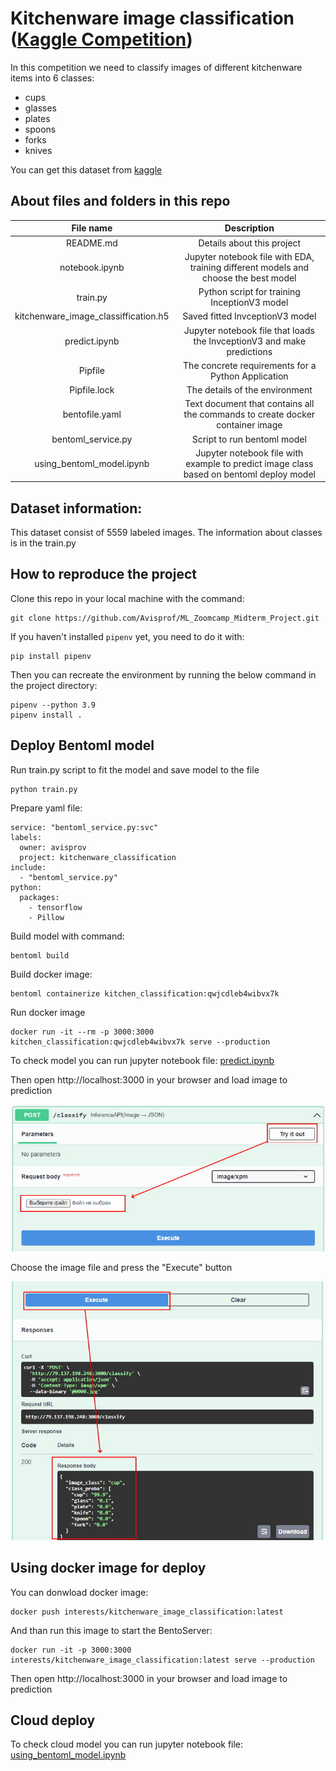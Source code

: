 # Kitchenware image classification ([Kaggle Competition](https://www.kaggle.com/competitions/kitchenware-classification)) 

In this competition we need to classify images of different kitchenware items into 6 classes:

* cups
* glasses
* plates
* spoons
* forks
* knives

You can get this dataset from [kaggle](https://www.kaggle.com/competitions/kitchenware-classification)

## About files and folders in this repo

|  File name |      Description       |
|:--------:|:-----------------------------------:|
|    README.md   |Details about this project| 
|    notebook.ipynb   |Jupyter notebook file with EDA, training different models and choose the best model |
|    train.py   |Python script for training InceptionV3 model |
|    kitchenware_image_classiffication.h5   |Saved fitted InvceptionV3 model |
|    predict.ipynb   |Jupyter notebook file that loads the InvceptionV3 and make predictions|
|    Pipfile   |The concrete requirements for a Python Application|
|    Pipfile.lock   |The details of the environment|
|    bentofile.yaml   |Text document that contains all the commands to create docker container image|
|    bentoml_service.py   |Script to run bentoml model |
|    using_bentoml_model.ipynb   |Jupyter notebook file with example to predict image class based on bentoml deploy model|
 
## Dataset information:
This dataset consist of 5559 labeled images. The information about classes is in the train.py

## How to reproduce the project
Clone this repo in your local machine with the command:
```
git clone https://github.com/Avisprof/ML_Zoomcamp_Midterm_Project.git
```
If you haven't installed `pipenv` yet, you need to do it with:
```
pip install pipenv
```
Then you can recreate the environment by running the below command in the project directory:
```
pipenv --python 3.9
pipenv install .
```

## Deploy Bentoml model
Run train.py script to fit the model and save model to the file
```
python train.py
```

Prepare yaml file:
```
service: "bentoml_service.py:svc"
labels:
  owner: avisprov
  project: kitchenware_classification
include:
  - "bentoml_service.py"
python:
  packages:
    - tensorflow
    - Pillow  
```

Build model with command:
```
bentoml build
```

Build docker image:
```
bentoml containerize kitchen_classification:qwjcdleb4wibvx7k
```

Run docker image 
```
docker run -it --rm -p 3000:3000 kitchen_classification:qwjcdleb4wibvx7k serve --production
```

To check model you can run jupyter notebook file:
[predict.ipynb](predict.ipynb)

Then open http://localhost:3000 in your browser and load image to prediction

![bento_choose_file](pic/bento_choose_file.jpg)

Choose the image file and press the "Execute" button

![pic/bento_predictions](pic/bento_predictions.jpg)


## Using docker image for deploy

You can donwload docker image:
```
docker push interests/kitchenware_image_classification:latest
```

And than run this image to start the BentoServer:
```
docker run -it -p 3000:3000 interests/kitchenware_image_classification:latest serve --production
```

Then open http://localhost:3000 in your browser and load image to prediction

## Cloud deploy

To check cloud model you can run jupyter notebook file:
[using_bentoml_model.ipynb](using_bentoml_model.ipynb)
